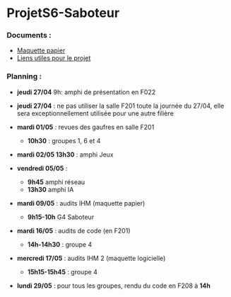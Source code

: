 # ProjetS6-Saboteur

### Documents :

- [Maquette papier ](https://drive.google.com/file/d/0B9l9XXBSot-NbEZMY19hb1huS28/view?usp=sharing)
- [Liens utiles pour le projet](https://github.com/CalvinMT/ProjetS6-Saboteur/wiki/Liens-Utiles)


### Planning :
- **jeudi 27/04** 9h: amphi de présentation en F022

- **jeudi 27/04** : ne pas utiliser la salle F201 toute la journée du 27/04, elle sera exceptionnellement utilisée pour une autre filière
- **mardi 01/05** : revues des gaufres en salle F201
    - **10h30** : groupes 1, 6 et 4

- **mardi 02/05 13h30** : amphi Jeux
- **vendredi 05/05** :
    - **9h45** amphi réseau
    - **13h30** amphi IA
- **mardi 09/05** : audits IHM (maquette papier)
    - **9h15-10h**	G4	Saboteur

- **mardi 16/05** : audits de code (en F201)
    - **14h-14h30** : groupe 4

- **mercredi 17/05** : audits IHM 2 (maquette logicielle)
    - **15h15-15h45** : groupe 4

- **lundi 29/05** : pour tous les groupes, rendu du code en F208 à **14h**
